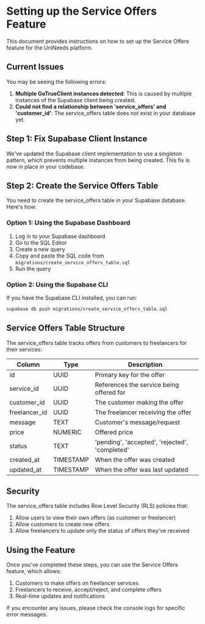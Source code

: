 # Setting up the Service Offers Feature

This document provides instructions on how to set up the Service Offers feature for the UniNeeds platform.

## Current Issues

You may be seeing the following errors:

1. **Multiple GoTrueClient instances detected**: This is caused by multiple instances of the Supabase client being created.
2. **Could not find a relationship between 'service_offers' and 'customer_id'**: The service_offers table does not exist in your database yet.

## Step 1: Fix Supabase Client Instance

We've updated the Supabase client implementation to use a singleton pattern, which prevents multiple instances from being created. This fix is now in place in your codebase.

## Step 2: Create the Service Offers Table

You need to create the service_offers table in your Supabase database. Here's how:

### Option 1: Using the Supabase Dashboard

1. Log in to your Supabase dashboard
2. Go to the SQL Editor
3. Create a new query
4. Copy and paste the SQL code from `migrations/create_service_offers_table.sql`
5. Run the query

### Option 2: Using the Supabase CLI

If you have the Supabase CLI installed, you can run:

```bash
supabase db push migrations/create_service_offers_table.sql
```

## Service Offers Table Structure

The service_offers table tracks offers from customers to freelancers for their services:

| Column          | Type          | Description                                      |
|-----------------|---------------|--------------------------------------------------|
| id              | UUID          | Primary key for the offer                        |
| service_id      | UUID          | References the service being offered for         |
| customer_id     | UUID          | The customer making the offer                    |
| freelancer_id   | UUID          | The freelancer receiving the offer               |
| message         | TEXT          | Customer's message/request                       |
| price           | NUMERIC       | Offered price                                    |
| status          | TEXT          | 'pending', 'accepted', 'rejected', 'completed'   |
| created_at      | TIMESTAMP     | When the offer was created                       |
| updated_at      | TIMESTAMP     | When the offer was last updated                  |

## Security

The service_offers table includes Row Level Security (RLS) policies that:

1. Allow users to view their own offers (as customer or freelancer)
2. Allow customers to create new offers
3. Allow freelancers to update only the status of offers they've received

## Using the Feature

Once you've completed these steps, you can use the Service Offers feature, which allows:

1. Customers to make offers on freelancer services
2. Freelancers to receive, accept/reject, and complete offers
3. Real-time updates and notifications

If you encounter any issues, please check the console logs for specific error messages. 